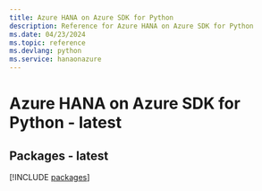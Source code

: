 ```yaml
---
title: Azure HANA on Azure SDK for Python
description: Reference for Azure HANA on Azure SDK for Python
ms.date: 04/23/2024
ms.topic: reference
ms.devlang: python
ms.service: hanaonazure
---
```

# Azure HANA on Azure SDK for Python - latest
## Packages - latest
[!INCLUDE [packages](hana-on-azure-index.md)]
